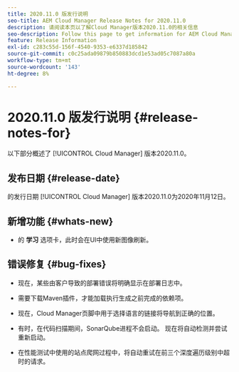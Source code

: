 ```yaml
---
title: 2020.11.0 版发行说明
seo-title: AEM Cloud Manager Release Notes for 2020.11.0
description: 请阅读本页以了解Cloud Manager版本2020.11.0的相关信息
seo-description: Follow this page to get information for AEM Cloud Manager Release 2020.11.0
feature: Release Information
exl-id: c283c55d-156f-4540-9353-e6337d185842
source-git-commit: c0c25ada09879b850883dcd1e53ad05c7087a80a
workflow-type: tm+mt
source-wordcount: '143'
ht-degree: 8%

---
```


# 2020.11.0 版发行说明 {#release-notes-for}

以下部分概述了 [!UICONTROL Cloud Manager] 版本2020.11.0。

## 发布日期 {#release-date}

的发行日期 [!UICONTROL Cloud Manager] 版本2020.11.0为2020年11月12日。

## 新增功能 {#whats-new}

* 的 **学习** 选项卡，此时会在UI中使用新图像刷新。

## 错误修复 {#bug-fixes}

* 现在，某些由客户导致的部署错误将明确显示在部署日志中。

* 需要下载Maven插件，才能加载执行生成之前完成的依赖项。

* 现在，Cloud Manager页脚中用于选择语言的链接将导航到正确的位置。

* 有时，在代码扫描期间，SonarQube进程不会启动。 现在将自动检测并尝试重新启动。

* 在性能测试中使用的站点爬网过程中，将自动重试在前三个深度遍历级别中超时的请求。
